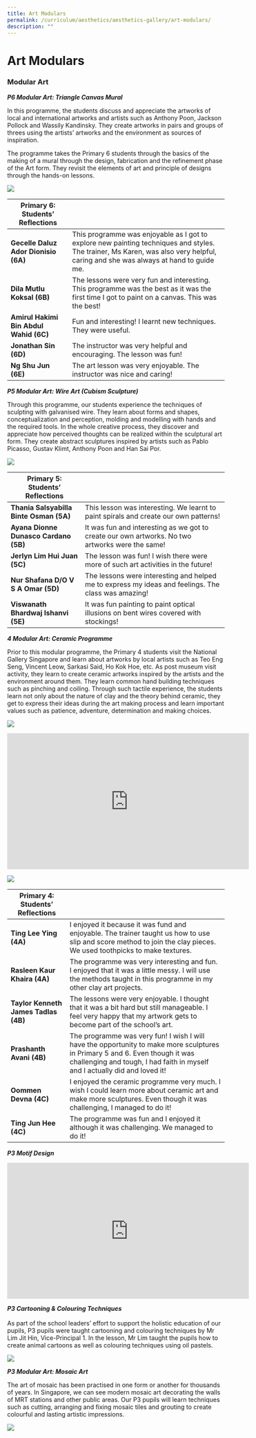 ```yaml
---
title: Art Modulars
permalink: /curriculum/aesthetics/aesthetics-gallery/art-modulars/
description: ""
---
```

# **Art Modulars**

### Modular Art

**_P6 Modular Art: Triangle Canvas Mural_**

In this programme, the students discuss and appreciate the artworks of local and international artworks and artists such as Anthony Poon, Jackson Pollock and Wassily Kandinsky. They create artworks in pairs and groups of threes using the artists’ artworks and the environment as sources of inspiration.

The programme takes the Primary 6 students through the basics of the making of a mural through the design, fabrication and the refinement phase of the Art form. They revisit the elements of art and principle of designs through the hands-on lessons.

![](/images/P6%20Art%20mordular_2019_01.jpg)

| Primary 6: Students’ Reflections 	|  	|
|---	|---	|
| **Gecelle Daluz Ador Dionisio (6A)** 	| This programme was enjoyable as I got to explore new painting techniques and styles. The trainer, Ms Karen, was also very helpful, caring and she was always at hand to guide me. 	|
| **Dila Mutlu Koksal (6B)** 	| The lessons were very fun and interesting. This programme was the best as it was the first time I got to paint on a canvas. This was the best! 	|
| **Amirul Hakimi Bin Abdul Wahid (6C)** 	| Fun and interesting! I learnt new techniques. They were useful. 	|
| **Jonathan Sin (6D)** 	| The instructor was very helpful and encouraging. The lesson was fun! 	|
| **Ng Shu Jun (6E)** 	| The art lesson was very enjoyable. The instructor was nice and caring! 	|



**_P5 Modular Art: Wire Art (Cubism Sculpture)_**

Through this programme, our students experience the techniques of sculpting with galvanised wire. They learn about forms and shapes, conceptualization and perception, molding and modelling with hands and the required tools. In the whole creative process, they discover and appreciate how perceived thoughts can be realized within the sculptural art form. They create abstract sculptures inspired by artists such as Pablo Picasso, Gustav Klimt, Anthony Poon and Han Sai Por.


![](/images/P5%20Art%20mordular_2019_01.jpg)


| Primary 5: Students’ Reflections 	|  	|
|---	|---	|
| **Thania Salsyabilla Binte Osman (5A)** 	| This lesson was interesting. We learnt to paint spirals and create our own patterns! 	|
| **Ayana Dionne Dunasco Cardano (5B)** 	| It was fun and interesting as we got to create our own artworks. No two artworks were the same! 	|
| **Jerlyn Lim Hui Juan (5C)** 	| The lesson was fun! I wish there were more of such art activities in the future! 	|
| **Nur Shafana D/O V S A Omar (5D)** 	| The lessons were interesting and helped me to express my ideas and feelings. The class was amazing! 	|
| **Viswanath Bhardwaj Ishanvi (5E)** 	| It was fun painting to paint optical illusions on bent wires covered with stockings! 	|


**_4 Modular Art: Ceramic Programme_**  

Prior to this modular programme, the Primary 4 students visit the National Gallery Singapore and learn about artworks by local artists such as Teo Eng Seng, Vincent Leow, Sarkasi Said, Ho Kok Hoe, etc. As post museum visit activity, they learn to create ceramic artworks inspired by the artists and the environment around them. They learn common hand building techniques such as pinching and coiling. Through such tactile experience, the students learn not only about the nature of clay and the theory behind ceramic, they get to express their ideas during the art making process and learn important values such as patience, adventure, determination and making choices.

![](/images/P4%20Art%20mordular_2019_01.jpg)







<iframe width="560" height="315" src="https://www.youtube.com/embed/Gj3yY4tb2yo" title="YouTube video player" frameborder="0" allow="accelerometer; autoplay; clipboard-write; encrypted-media; gyroscope; picture-in-picture" allowfullscreen></iframe>


![](/images/P4%20Art%20mordular_2019_02.jpg)


| Primary 4: Students’ Reflections 	|  	|
|---	|---	|
| **Ting Lee Ying (4A)** 	| I enjoyed it because it was fund and enjoyable. The trainer taught us how to use slip and score method to join the clay pieces. We used toothpicks to make textures. 	|
| **Rasleen Kaur Khaira (4A)** 	| The programme was very interesting and fun. I enjoyed that it was a little messy. I will use the methods taught in this programme in my other clay art projects. 	|
| **Taylor Kenneth James Tadlas (4B)** 	| The lessons were very enjoyable. I thought that it was a bit hard but still manageable. I feel very happy that my artwork gets to become part of the school’s art. 	|
| **Prashanth Avani (4B)** 	| The programme was very fun! I wish I will have the opportunity to make more sculptures in Primary 5 and 6. Even though it was challenging and tough, I had faith in myself and I actually did and loved it! 	|
| **Oommen Devna (4C)** 	| I enjoyed the ceramic programme very much. I wish I could learn more about ceramic art and make more sculptures. Even though it was challenging, I managed to do it! 	|
| **Ting Jun Hee (4C)** 	| The programme was fun and I enjoyed it although it was challenging. We managed to do it! 	|


_**P3 Motif Design**_






<iframe width="560" height="315" src="https://www.youtube.com/embed/yolixIHDG94?start=2" title="YouTube video player" frameborder="0" allow="accelerometer; autoplay; clipboard-write; encrypted-media; gyroscope; picture-in-picture" allowfullscreen></iframe>












_**P3 Cartooning & Colouring Techniques**_  
   
As part of the school leaders’ effort to support the holistic education of our pupils, P3 pupils were taught cartooning and colouring techniques by Mr Lim Jit Hin, Vice-Principal 1. In the lesson, Mr Lim taught the pupils how to create animal cartoons as well as colouring techniques using oil pastels.

![](/images/P3-Cartooning-&-Colouring-Techniques.jpg)


_**P3 Modular Art: Mosaic Art**_  
  

The art of mosaic has been practised in one form or another for thousands of years. In Singapore, we can see modern mosaic art decorating the walls of MRT stations and other public areas. Our P3 pupils will learn techniques such as cutting, arranging and fixing mosaic tiles and grouting to create colourful and lasting artistic impressions.

![](/images/P3-Modular-Art--Mosaic-Art.jpg)
